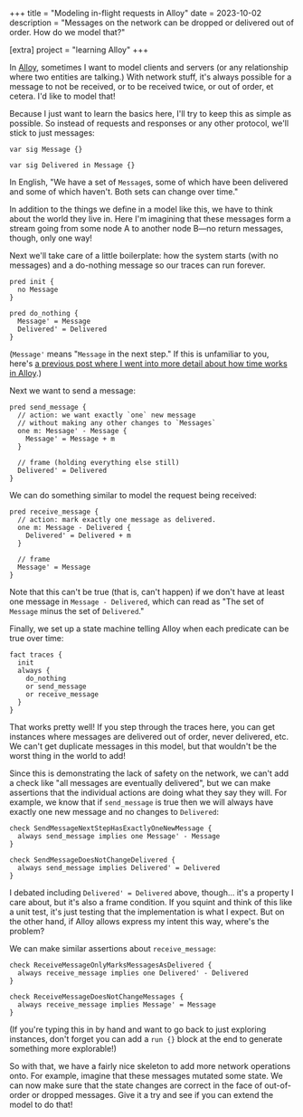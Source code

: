 +++
title = "Modeling in-flight requests in Alloy"
date = 2023-10-02
description = "Messages on the network can be dropped or delivered out of order. How do we model that?"

[extra]
project = "learning Alloy"
+++

In [Alloy](@/projects/learning-alloy.md), sometimes I want to model clients and servers (or any relationship where two entities are talking.) With network stuff, it's always possible for a message to not be received, or to be received twice, or out of order, et cetera. I'd like to model that!

Because I just want to learn the basics here, I'll try to keep this as simple as possible. So instead of requests and responses or any other protocol, we'll stick to just messages:

```alloy
var sig Message {}

var sig Delivered in Message {}
```

In English, "We have a set of `Message`s, some of which have been delivered and some of which haven't. Both sets can change over time."

In addition to the things we define in a model like this, we have to think about the world they live in. Here I'm imagining that these messages form a stream going from some node A to another node B—no return messages, though, only one way!

Next we'll take care of a little boilerplate: how the system starts (with no messages) and a do-nothing message so our traces can run forever.

```alloy
pred init {
  no Message
}

pred do_nothing {
  Message' = Message
  Delivered' = Delivered
}
```

(`Message'` means "`Message` in the next step." If this is unfamiliar to you, here's [a previous post where I went into more detail about how time works in Alloy](@/posts/modeling-git-internals-in-alloy-part-3-operations-on-blobs-and-trees.md).)

Next we want to send a message:

```alloy
pred send_message {
  // action: we want exactly `one` new message
  // without making any other changes to `Messages`
  one m: Message' - Message {
    Message' = Message + m
  }

  // frame (holding everything else still)
  Delivered' = Delivered
}
```

We can do something similar to model the request being received:

```alloy
pred receive_message {
  // action: mark exactly one message as delivered.
  one m: Message - Delivered {
    Delivered' = Delivered + m
  }

  // frame
  Message' = Message
}
```

Note that this can't be true (that is, can't happen) if we don't have at least one message in `Message - Delivered`, which can read as "The set of `Message` minus the set of `Delivered`."

Finally, we set up a state machine telling Alloy when each predicate can be true over time:

```alloy
fact traces {
  init
  always {
    do_nothing
    or send_message
    or receive_message
  }
}
```

That works pretty well! If you step through the traces here, you can get instances where messages are delivered out of order, never delivered, etc. We can't get duplicate messages in this model, but that wouldn't be the worst thing in the world to add!

Since this is demonstrating the lack of safety on the network, we can't add a check like "all messages are eventually delivered", but we can make assertions that the individual actions are doing what they say they will. For example, we know that if `send_message` is true then we will always have exactly one new message and no changes to `Delivered`:

```alloy
check SendMessageNextStepHasExactlyOneNewMessage {
  always send_message implies one Message' - Message
}

check SendMessageDoesNotChangeDelivered {
  always send_message implies Delivered' = Delivered
}
```

I debated including `Delivered' = Delivered` above, though… it's a property I care about, but it's also a frame condition. If you squint and think of this like a unit test, it's just testing that the implementation is what I expect. But on the other hand, if Alloy allows express my intent this way, where's the problem?

We can make similar assertions about `receive_message`:

```alloy
check ReceiveMessageOnlyMarksMessagesAsDelivered {
  always receive_message implies one Delivered' - Delivered
}

check ReceiveMessageDoesNotChangeMessages {
  always receive_message implies Message' = Message
}
```

(If you're typing this in by hand and want to go back to just exploring instances, don't forget you can add a `run {}` block at the end to generate something more explorable!)

So with that, we have a fairly nice skeleton to add more network operations onto. For example, imagine that these messages mutated some state. We can now make sure that the state changes are correct in the face of out-of-order or dropped messages. Give it a try and see if you can extend the model to do that!
